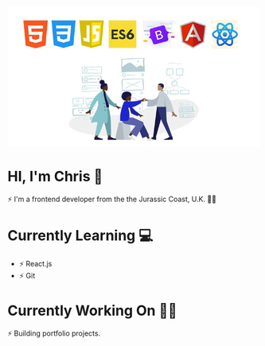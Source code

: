 ![](fewd.jpg)

# HI, I'm Chris 👋

⚡ I'm a frontend developer from the the Jurassic Coast, U.K. 🏄‍♂️

# Currently Learning 💻
- ⚡ React.js 
- ⚡ Git

# Currently Working On 👨‍🔧
⚡ Building portfolio projects.

